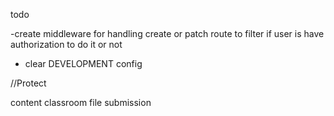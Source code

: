 todo

-create middleware for handling create or patch route to filter if user is have authorization to do it or not
- clear DEVELOPMENT config

//Protect

content
classroom
file
submission